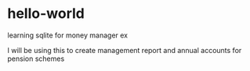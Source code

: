 # hello-world
learning sqlite for money manager ex

I will be using this to create management report and annual accounts for pension schemes

